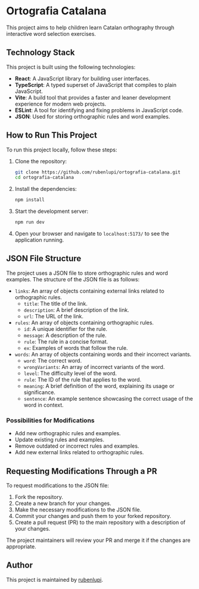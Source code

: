 # Ortografia Catalana

This project aims to help children learn Catalan orthography through interactive word selection exercises.

## Technology Stack

This project is built using the following technologies:

- **React**: A JavaScript library for building user interfaces.
- **TypeScript**: A typed superset of JavaScript that compiles to plain JavaScript.
- **Vite**: A build tool that provides a faster and leaner development experience for modern web projects.
- **ESLint**: A tool for identifying and fixing problems in JavaScript code.
- **JSON**: Used for storing orthographic rules and word examples.

## How to Run This Project

To run this project locally, follow these steps:

1. Clone the repository:
   ```sh
   git clone https://github.com/rubenlupi/ortografia-catalana.git
   cd ortografia-catalana
   ```

2. Install the dependencies:
   ```sh
   npm install
   ```

3. Start the development server:
   ```sh
   npm run dev
   ```

4. Open your browser and navigate to `localhost:5173/` to see the application running.

## JSON File Structure

The project uses a JSON file to store orthographic rules and word examples. The structure of the JSON file is as follows:

- `links`: An array of objects containing external links related to orthographic rules.
  - `title`: The title of the link.
  - `description`: A brief description of the link.
  - `url`: The URL of the link.
- `rules`: An array of objects containing orthographic rules.
  - `id`: A unique identifier for the rule.
  - `message`: A description of the rule.
  - `rule`: The rule in a concise format.
  - `ex`: Examples of words that follow the rule.
- `words`: An array of objects containing words and their incorrect variants.
  - `word`: The correct word.
  - `wrongVariants`: An array of incorrect variants of the word.
  - `level`: The difficulty level of the word.
  - `rule`: The ID of the rule that applies to the word.
  - `meaning`: A brief definition of the word, explaining its usage or significance.
  - `sentence`: An example sentence showcasing the correct usage of the word in context.

### Possibilities for Modifications

- Add new orthographic rules and examples.
- Update existing rules and examples.
- Remove outdated or incorrect rules and examples.
- Add new external links related to orthographic rules.

## Requesting Modifications Through a PR

To request modifications to the JSON file:

1. Fork the repository.
2. Create a new branch for your changes.
3. Make the necessary modifications to the JSON file.
4. Commit your changes and push them to your forked repository.
5. Create a pull request (PR) to the main repository with a description of your changes.

The project maintainers will review your PR and merge it if the changes are appropriate.

## Author

This project is maintained by [rubenlupi](https://github.com/rubenlupi).
